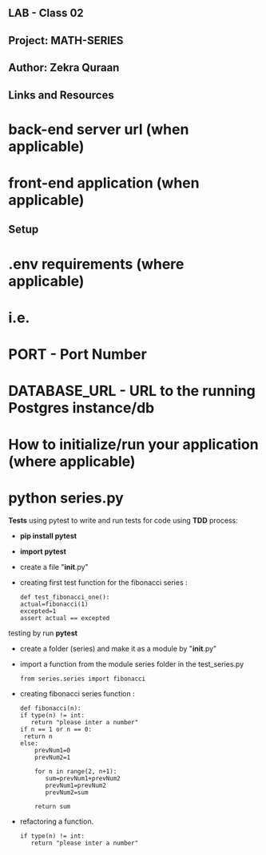 
## LAB - Class 02
## Project: MATH-SERIES
## Author: Zekra Quraan
## Links and Resources
# back-end server url (when applicable)
# front-end application (when applicable)

## Setup
# .env requirements (where applicable)
# i.e.

# PORT - Port Number
# DATABASE_URL - URL to the running Postgres instance/db
# How to initialize/run your application (where applicable)
# python series.py



**Tests**
using pytest to write and run tests for code
using **TDD** process:

- **pip install pytest**
- **import pytest**
- create a file  "__init__.py"
- creating first test function for the fibonacci series :
    
    ```
    def test_fibonacci_one():
    actual=fibonacci(1)
    excepted=1
    assert actual == excepted

    ```
testing by run **pytest**
- create a folder (series) and make it as a module by "__init__.py"
- import a function from the module series folder in the test_series.py

    ```
    from series.series import fibonacci
    ```
- creating fibonacci series function :
     
    ```
    def fibonacci(n):
    if type(n) != int:
       return "please inter a number"
    if n == 1 or n == 0:
     return n
    else:
        prevNum1=0
        prevNum2=1

        for n in range(2, n+1):
           sum=prevNum1+prevNum2
           prevNum1=prevNum2
           prevNum2=sum
           
        return sum
    ```
- refactoring a function.
      
    ```
    if type(n) != int:
       return "please inter a number"
    ```
